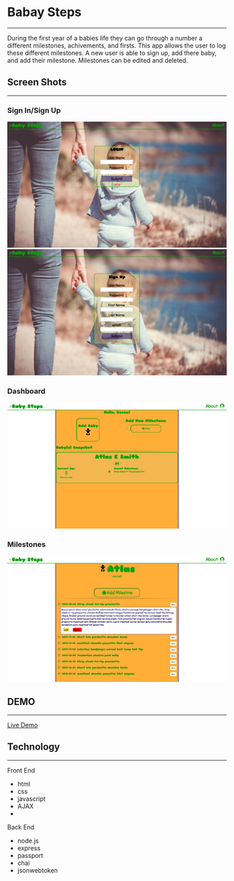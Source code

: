 <h1>Babay Steps</h1>
<hr>
During the first year of a babies life they can go through a number a different milestones, achivements, and firsts. This app allows the user to log these different milestones. A new user is able to sign up, add there baby, and add their milestone.  Milestones can be edited and deleted. 

<h2>Screen Shots</h2>
<hr>
<h3>Sign In/Sign Up</h3>
<img src="screenshots/logingscreen.png">
<img src="screenshots/signupscreen.png">
<h3>Dashboard</h3>
<img src="screenshots/dashboard.png">
<h3>Milestones</h3>
<img src="screenshots/milestones.png">
<h2>DEMO</h2>
<hr>
<a href="https://babysteps-milestone.herokuapp.com/">Live Demo</a>

<h2>Technology</h2>
<hr>
Front End
<ul>
	<li>html</li>
	<li>css</li>
	<li>javascript</li>
	<li>AJAX</li>
	<li></li>
</ul>
Back End
<ul>
	<li>node.js</li>
	<li>express</li>
	<li>passport</li>
	<li>chai</li>
	<li>jsonwebtoken</li>
</ul>